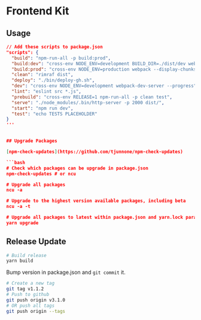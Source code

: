 # Frontend Kit


## Usage

```json
// Add these scripts to package.json
"scripts": {
  "build": "npm-run-all -p build:prod",
  "build:dev": "cross-env NODE_ENV=development BUILD_DIR=./dist/dev webpack --display-chunks --progress",
  "build:prod": "cross-env NODE_ENV=production webpack --display-chunks --progress",
  "clean": "rimraf dist",
  "deploy": "./bin/deploy-gh.sh",
  "dev": "cross-env NODE_ENV=development webpack-dev-server --progress",
  "lint": "eslint src *.js",
  "prebuild": "cross-env RELEASE=1 npm-run-all -p clean test",
  "serve": "./node_modules/.bin/http-server -p 2000 dist/",
  "start": "npm run dev",
  "test": "echo TESTS PLACEHOLDER"
}
'''


## Upgrade Packages

[npm-check-updates](https://github.com/tjunnone/npm-check-updates)

```bash
# Check which packages can be upgrade in package.json
npm-check-updates # or ncu

# Upgrade all packages
ncu -a

# Upgrade to the highest version available packages, including beta
ncu -a -t

# Upgrade all packages to latest within package.json and yarn.lock paramenters
yarn upgrade
```


## Release Update

```bash
# Build release
yarn build
```

Bump version in package.json and `git commit` it.

```bash
# Create a new tag
git tag v1.1.2
# Push to github
git push origin v3.1.0
# OR push all tags
git push origin --tags
```
